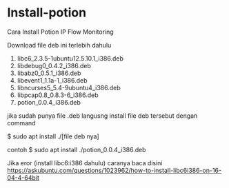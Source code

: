 # Install-potion

Cara Install Potion IP Flow Monitoring
 
Download file deb ini terlebih dahulu

1. libc6_2.3.5-1ubuntu12.5.10.1_i386.deb  
2. libdebug0_0.4.2_i386.deb  
3. libabz0_0.5.1_i386.deb  
4. libevent1_1.1a-1_i386.deb  
5. libncurses5_5.4-9ubuntu4_i386.deb  
6. libpcap0.8_0.8.3-6_i386.deb  
7. potion_0.0.4_i386.deb 

jika sudah punya file .deb langusng install file deb tersebut dengan command 

$ sudo apt install ./[file deb nya]

contoh
$ sudo apt install ./potion_0.0.4_i386.deb

Jika eror (install libc6:i386 dahulu) caranya baca disini https://askubuntu.com/questions/1023962/how-to-install-libc6i386-on-16-04-4-64bit
